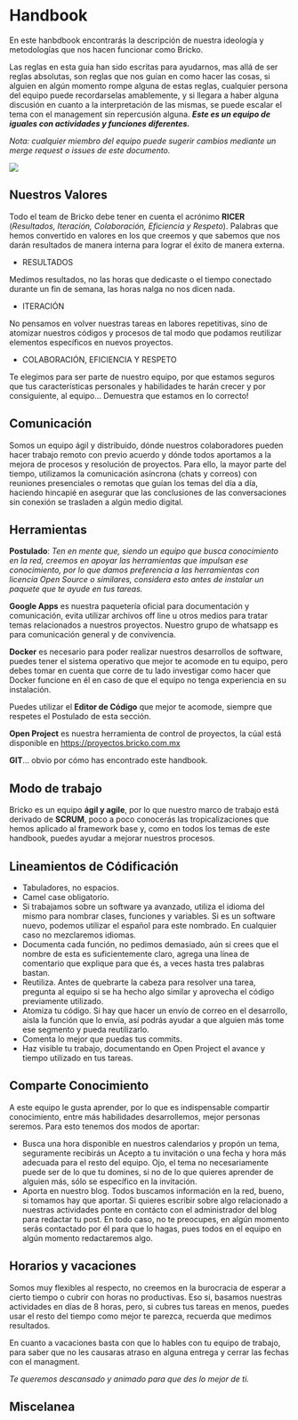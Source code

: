# Handbook
En este hanbdbook encontrarás la descripción de nuestra ideología y metodologías que nos hacen funcionar como Bricko.

Las reglas en esta guia han sido escritas para ayudarnos, mas allá de ser reglas absolutas, son reglas que nos guían en como hacer las cosas, si alguien en algún momento rompe alguna de estas reglas, cualquier persona del equipo puede recordarselas amablemente, y si llegara a haber alguna discusión en cuanto a la interpretación de las mismas, se puede escalar el tema con el management sin repercusión alguna. ***Este es un equipo de iguales con actividades y funciones diferentes.***

*Nota: cualquier miembro del equipo puede sugerir cambios mediante un merge request o issues de este documento.*

![](https://avatars1.githubusercontent.com/u/53535603?s=200&v=4)

## Nuestros Valores

Todo el team de Bricko debe tener en cuenta el acrónimo **RICER** (*Resultados, Iteración, Colaboración, Eficiencia y Respeto*).
Palabras que hemos convertido en valores en los que creemos y que sabemos que nos darán resultados de manera interna para lograr el éxito de manera externa.
- RESULTADOS

Medimos resultados, no las horas que dedicaste o el tiempo conectado durante un fin de semana, las horas nalga no nos dicen nada.
- ITERACIÓN

No pensamos en volver nuestras tareas en labores repetitivas, sino de atomizar nuestros códigos y procesos de tal modo que podamos reutilizar elementos específicos en nuevos proyectos.
- COLABORACIÓN, EFICIENCIA Y RESPETO

Te elegimos para ser parte de nuestro equipo, por que estamos seguros que tus características personales y habilidades te harán crecer y por consiguiente, al equipo... Demuestra que estamos en lo correcto!



## Comunicación

Somos un equipo ágil y distribuido, dónde nuestros colaboradores pueden hacer trabajo remoto con previo acuerdo y dónde todos aportamos a la mejora de procesos y resolución de proyectos. Para ello, la mayor parte del tiempo, utilizamos la comunicación asíncrona (chats y correos) con reuniones presenciales o remotas que guían los temas del día a día, haciendo hincapié en asegurar que las conclusiones de las conversaciones sin conexión se trasladen a algún medio digital.


## Herramientas

**Postulado**: *Ten en mente que, siendo un equipo que busca conocimiento en la red, creemos en apoyar las herramientas que impulsan ese conocimiento, por lo que damos preferencia a las herramientas con licencia Open Source o similares, considera esto antes de instalar un paquete que te ayude en tus tareas.*

**Google Apps** es nuestra paquetería oficial para documentación y comunicación, evita utilizar archivos off line u otros medios para tratar temas relacionados a nuestros proyectos. Nuestro grupo de whatsapp es para comunicación general y de convivencia.

**Docker** es necesario para poder realizar nuestros desarrollos de software, puedes tener el sistema operativo que mejor te acomode en tu equipo, pero debes tomar en cuenta que corre de tu lado investigar como hacer que Docker funcione en él en caso de que el equipo no tenga experiencia en su instalación.

Puedes utilizar el **Editor de Código** que mejor te acomode, siempre que respetes el Postulado de esta sección.

**Open Project** es nuestra herramienta de control de proyectos, la cúal está disponible en https://proyectos.bricko.com.mx

**GIT**... obvio por cómo has encontrado este handbook.


## Modo de trabajo

Bricko es un equipo **ágil y agile**, por lo que nuestro marco de trabajo está derivado de **SCRUM**, poco a poco conocerás las tropicalizaciones que hemos aplicado al framework base y, como en todos los temas de este handbook, puedes ayudar a mejorar nuestros procesos.


## Lineamientos de Códificación

- Tabuladores, no espacios.
- Camel case obligatorio.
- Si trabajamos sobre un software ya avanzado, utiliza el idioma del mismo para nombrar clases, funciones y variables. Si es un software nuevo, podemos utilizar el español para este nombrado. En cualquier caso no mezclaremos idiomas.
- Documenta cada función, no pedimos demasiado, aún si crees que el nombre de esta es suficientemente claro, agrega una línea de comentario que explique para que és, a veces hasta tres palabras bastan.
- Reutiliza. Antes de quebrarte la cabeza para resolver una tarea, pregunta al equipo si se ha hecho algo similar y aprovecha el código previamente utilizado.
- Atomiza tu código. Si hay que hacer un envío de correo en el desarrollo, aisla la función que lo envía, así podrás ayudar a que alguien más tome ese segmento y pueda reutilizarlo.
- Comenta lo mejor que puedas tus commits.
- Haz visible tu trabajo, documentando en Open Project el avance y tiempo utilizado en tus tareas.


## Comparte Conocimiento

A este equipo le gusta aprender, por lo que es indispensable compartir conocimiento, entre más habilidades desarrollemos, mejor personas seremos. Para esto tenemos dos modos de aportar:
- Busca una hora disponible en nuestros calendarios y propón un tema, seguramente recibirás un Acepto a tu invitación o una fecha y hora más adecuada para el resto del equipo. Ojo, el tema no necesariamente puede ser de lo que tu domines, si no de lo que quieres aprender de alguien más, sólo se específico en la invitación.
- Aporta en nuestro blog. Todos buscamos información en la red, bueno, si tomamos hay que aportar. Si quieres escribir sobre algo relacionado a nuestras actividades ponte en contácto con el administrador del blog para redactar tu post. En todo caso, no te preocupes, en algún momento serás contactado por él para que lo hagas, pues todos en el equipo en algún momento redactaremos algo.


## Horarios y vacaciones

Somos muy flexibles al respecto, no creemos en la burocracia de esperar a cierto tiempo o cubrir con horas no productivas. Eso si, basamos nuestras actividades en días de 8 horas, pero, si cubres tus tareas en menos, puedes usar el resto del tiempo como mejor te parezca, recuerda que medimos resultados.

En cuanto a vacaciones basta con que lo hables con tu equipo de trabajo, para saber que no les causaras atraso en alguna entrega y cerrar las fechas con el managment.

*Te queremos descansado y animado para que des lo mejor de ti.*


## Miscelanea
